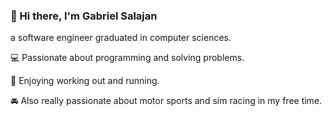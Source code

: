 ### 👋 Hi there, I'm Gabriel Salajan
a software engineer graduated in computer sciences.

💻 Passionate about programming and solving problems.

🥊 Enjoying working out and running.

🚘 Also really passionate about motor sports and sim racing in my free time.
